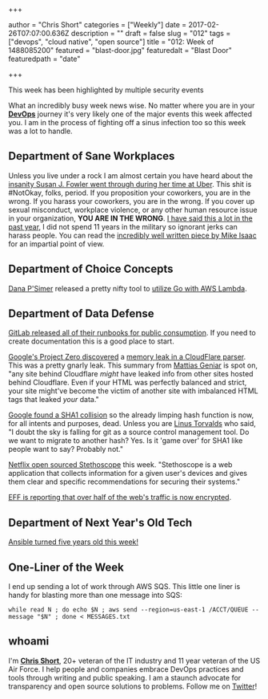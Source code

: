 +++

author = "Chris Short"
categories = ["Weekly"]
date = 2017-02-26T07:07:00.636Z
description = ""
draft = false
slug = "012"
tags = ["devops", "cloud native", "open source"]
title = "012: Week of 1488085200"
featured = "blast-door.jpg"
featuredalt = "Blast Door"
featuredpath = "date"

+++

This week has been highlighted by multiple security events

What an incredibly busy week news wise. No matter where you are in your [**DevOps**](https://devopsish.com) journey it's very likely one of the major events this week affected you. I am in the process of fighting off a sinus infection too so this week was a lot to handle.

## Department of Sane Workplaces

Unless you live under a rock I am almost certain you have heard about the [insanity Susan J. Fowler went through during her time at Uber](https://www.susanjfowler.com/blog/2017/2/19/reflecting-on-one-very-strange-year-at-uber). This shit is #NotOkay, folks, period. If you proposition your coworkers, you are in the wrong. If you harass your coworkers, you are in the wrong. If you cover up sexual misconduct, workplace violence, or any other human resource issue in your organization, **YOU ARE IN THE WRONG**. [I have said this a lot in the past year](https://chrisshort.net/what-the-military-taught-me-about-devops/), I did not spend 11 years in the military so ignorant jerks can harass people. You can read the [incredibly well written piece by Mike Isaac](https://www.nytimes.com/2017/02/22/technology/uber-workplace-culture.html) for an impartial point of view.

## Department of Choice Concepts

[Dana P'Simer](https://github.com/danapsimer) released a pretty nifty tool to [utilize Go with AWS Lambda](https://github.com/danapsimer/aws-api-to-lambda-shim).

## Department of Data Defense

[GitLab released all of their runbooks for public consumption](https://gitlab.com/gitlab-com/runbooks). If you need to create documentation this is a good place to start.

[Google's Project Zero discovered](https://bugs.chromium.org/p/project-zero/issues/detail?id=1139) a [memory leak in a CloudFlare parser](https://blog.cloudflare.com/incident-report-on-memory-leak-caused-by-cloudflare-parser-bug/). This was a pretty gnarly leak. This summary from [Mattias Geniar](https://ma.ttias.be/cloudbleed-cloudflare-reverse-proxies-dumping-uninitialized-memory/) is spot on, "any site behind Cloudflare *might* have leaked info from other sites hosted behind Cloudflare. Even if your HTML was perfectly balanced and strict, your site might've become the victim of another site with imbalanced HTML tags that leaked *your* data."

[Google found a SHA1 collision](https://security.googleblog.com/2017/02/announcing-first-sha1-collision.html) so the already limping hash function is now, for all intents and purposes, dead. Unless you are [Linus Torvalds](https://public-inbox.org/git/CA+55aFxJGDpJXqpcoPnwvzcn_fB-zaggj=w7P2At-TOt4buOqw@mail.gmail.com/) who said, "I doubt the sky is falling for git as a source control management tool. Do we want to migrate to another hash? Yes. Is it 'game over' for SHA1 like people want to say? Probably not."

[Netflix open sourced Stethoscope](http://techblog.netflix.com/2017/02/introducing-netflix-stethoscope.html) this week. "Stethoscope is a web application that collects information for a given user's devices and gives them clear and specific recommendations for securing their systems."

[EFF is reporting that over half of the web's traffic is now encrypted](https://techcrunch.com/2017/02/22/eff-half-the-web-is-now-encrypted/).

## Department of Next Year's Old Tech

[Ansible turned five years old this week!](https://www.ansible.com/blog/happy-birthday-ansible)

## One-Liner of the Week

I end up sending a lot of work through AWS SQS. This little one liner is handy for blasting more than one message into SQS:

    while read N ; do echo $N ; aws send --region=us-east-1 /ACCT/QUEUE --message "$N" ; done < MESSAGES.txt

## whoami

I'm [**Chris Short**](https://chrisshort.net), 20+ veteran of the IT industry and 11 year veteran of the US Air Force. I help people and companies embrace DevOps practices and tools through writing and public speaking. I am a staunch advocate for transparency and open source solutions to problems. Follow me on [Twitter](https://twitter.com/ChrisShort)!
